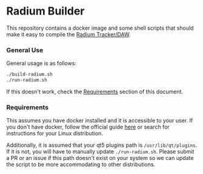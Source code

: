 # Radium Builder

This repository contains a docker image and some shell scripts that should make
it easy to compile the [Radium
Tracker/DAW](https://github.com/kmatheussen/radium).

### General Use

General usage is as follows:

```bash
./build-radium.sh
./run-radium.sh
```

If this doesn't work, check the [Requirements](#requirements) section of this
document.

### Requirements

This assumes you have docker installed and it is accessible to your user. If
you don't have docker, follow the official guide
[here](https://docs.docker.com/engine/install/) or search for instructions for
your Linux distribution.

Additionally, it is assumed that your qt5 plugins path is
`/usr/lib/qt/plugins`. If it is not, you will have to manually update
`./run-radium.sh`. Please submit a PR or an issue if this path doesn't exist on
your system so we can update the script to be more accommodating to other
distributions.
